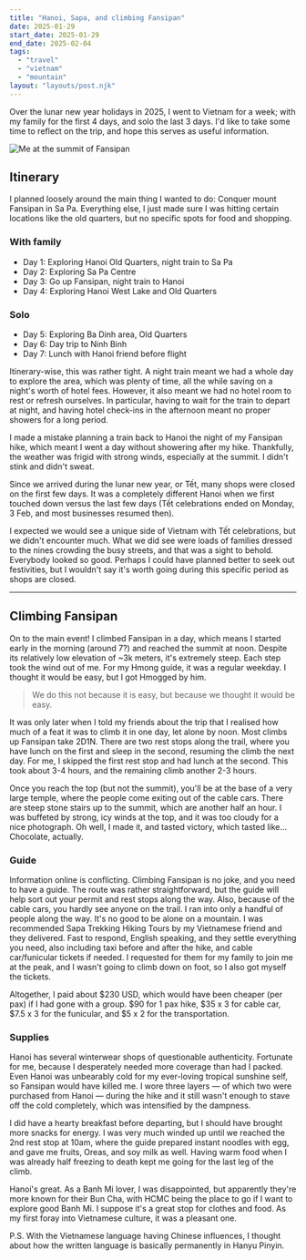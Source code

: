 ```yaml
---
title: "Hanoi, Sapa, and climbing Fansipan"
date: 2025-01-29
start_date: 2025-01-29
end_date: 2025-02-04
tags:
  - "travel"
  - "vietnam"
  - "mountain"
layout: "layouts/post.njk"
---
```


Over the lunar new year holidays in 2025, I went to Vietnam for a week; with my family for the first 4
 days, and solo the last 3 days. 
 I'd like to take some time to reflect on the trip, and hope this serves as useful information.
 
 ![Me at the summit of Fansipan](./fansipan-summit.jpg)
 
 ## Itinerary
 
I planned loosely around the main thing I wanted to do: Conquer mount Fansipan in Sa Pa. 
Everything else, I just made sure I was hitting certain locations like the old quarters, 
but no specific spots for food and shopping.

### With family
- Day 1: Exploring Hanoi Old Quarters, night train to Sa Pa
- Day 2: Exploring Sa Pa Centre
- Day 3: Go up Fansipan, night train to Hanoi
- Day 4: Exploring Hanoi West Lake and Old Quarters
### Solo 
- Day 5: Exploring Ba Dinh area, Old Quarters
- Day 6: Day trip to Ninh Binh
- Day 7: Lunch with Hanoi friend before flight

Itinerary-wise, this was rather tight. A night train meant we had a whole day to explore the area,
 which was plenty of time, all the while saving on a night's worth of hotel fees. 
 However, it also meant we had no hotel room to rest or refresh ourselves. 
 In particular, having to wait for the train to depart at night, and having hotel check-ins in the afternoon meant no proper showers for a long period. 
 
 I made a mistake planning a train back to Hanoi the night of my Fansipan hike, 
 which meant I went a day without showering after my hike. 
 Thankfully, the weather was frigid with strong winds, especially at the summit.
 I didn't stink and didn't sweat.

Since we arrived during the lunar new year, or Tết, many shops were closed on the first few days.
 It was a completely different Hanoi when we first touched down versus the last few days
 (Tết celebrations ended on Monday, 3 Feb, and most businesses resumed then).

 I expected we would see a unique side of Vietnam with Tết celebrations, 
 but we didn't encounter much. What we did see were loads of families dressed to the nines
 crowding the busy streets, and that was a sight to behold. Everybody looked so good.
 Perhaps I could have planned better to seek out festivities, 
 but I wouldn't say it's worth going during this specific period as shops are closed. 
 
 ---
 
 ## Climbing Fansipan
 
  On to the main event! I climbed Fansipan in a day, which means I started early in the morning (around 7?) and reached the summit at noon. Despite its relatively low elevation of ~3k meters, it's extremely steep. Each step took the wind out of me. For my Hmong guide, it was a regular weekday. I thought it would be easy, but I got Hmogged by him.

> We do this not because it is easy, but because we thought it would be easy.

It was only later when I told my friends about the trip that I realised how much of a feat it was to climb it in one day, let alone by noon. Most climbs up Fansipan take 2D1N. There are two rest stops along the trail, where you have lunch on the first and sleep in the second, resuming the climb the next day. For me, I skipped the first rest stop and had lunch at the second. This took about 3-4 hours, and the remaining climb another 2-3 hours.

Once you reach the top (but not the summit), you'll be at the base of a very large temple, where the people come exiting out of the cable cars. There are steep stone stairs up to the summit, which are another half an hour. I was buffeted by strong, icy winds at the top, and it was too cloudy for a nice photograph. Oh well, I made it, and tasted victory, which tasted like... Chocolate, actually. 

 ### Guide

Information online is conflicting. Climbing Fansipan is no joke, and you need to have a guide. The route was rather straightforward, but the guide will help sort out your permit and rest stops along the way. Also, because of the cable cars, you hardly see anyone on the trail. I ran into only a handful of people along the way. It's no good to be alone on a mountain. I was recommended Sapa Trekking Hiking Tours by my Vietnamese friend and they delivered. Fast to respond, English speaking, and they settle everything you need, also including taxi before and after the hike, and cable car/funicular tickets if needed. I requested for them for my family to join me at the peak, and I wasn't going to climb down on foot, so I also got myself the tickets.

Altogether, I paid about $230 USD, which would have been cheaper (per pax) if I had gone with a group. $90 for 1 pax hike, $35 x 3 for cable car, $7.5 x 3 for the funicular, and $5 x 2 for the transportation.

### Supplies

Hanoi has several winterwear shops of questionable authenticity. Fortunate for me, because I desperately needed more coverage than had I packed. Even Hanoi was unbearably cold for my ever-loving tropical sunshine self, so Fansipan would have killed me. I wore three layers — of which two were purchased from Hanoi — during the hike and it still wasn't enough to stave off the cold completely, which was intensified by the dampness.

I did have a hearty breakfast before departing, but I should have brought more snacks for energy. I was very much winded up until we reached the 2nd rest stop at 10am, where the guide prepared instant noodles with egg, and gave me fruits, Oreas, and soy milk as well. Having warm food when I was already half freezing to death kept me going for the last leg of the climb. 

 Hanoi's great. As a Banh Mi lover, I was disappointed, but apparently they're more known for their Bun Cha, with HCMC being the place to go if I want to explore good Banh Mi. I suppose it's a great stop for clothes and food. As my first foray into Vietnamese culture, it was a pleasant one. 
 
 P.S. With the Vietnamese language having Chinese influences, I thought about how the written language is basically permanently in Hanyu Pinyin. 
 